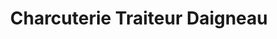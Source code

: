 ---
title: "Charcuterie Traiteur Daigneau"
url: /bouloire/charcuterie-traiteur-daigneau/
shop: boucherie
---